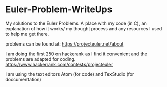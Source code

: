 # Euler-Problem-WriteUps
My solutions to the Euler Problems. A place with my code (in C), an explanation of how it works/ my thought process and any resources I used to help me get there.

problems can be found at:
https://projecteuler.net/about

I am doing the first 250 on hackerank as I find it convenient and the problems are adapted for coding. 
https://www.hackerrank.com/contests/projecteuler

I am using the text editors Atom (for code) and TexStudio (for doccumentation) 
